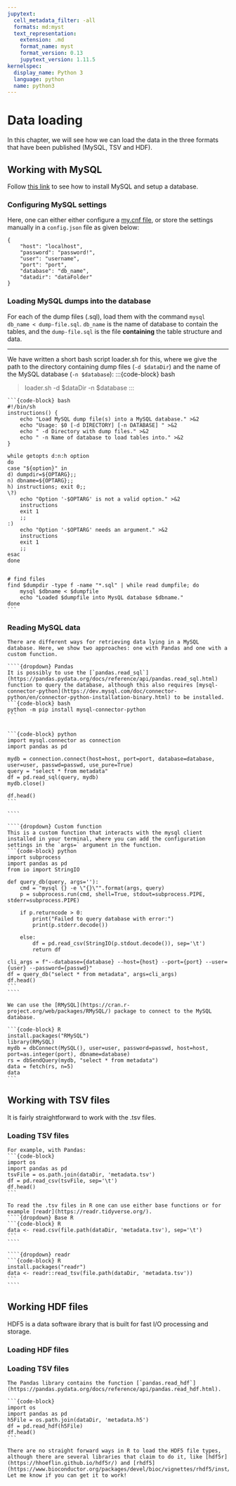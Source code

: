 ```yaml
---
jupytext:
  cell_metadata_filter: -all
  formats: md:myst
  text_representation:
    extension: .md
    format_name: myst
    format_version: 0.13
    jupytext_version: 1.11.5
kernelspec:
  display_name: Python 3
  language: python
  name: python3
---
```


# Data loading
In this chapter, we will see how we can load the data in the three formats that have been published (MySQL, TSV and HDF).

## Working with MySQL 
Follow [this link](https://dev.mysql.com/doc/mysql-getting-started/en/) to see how to install MySQL and setup a database.

### Configuring MySQL settings
Here, one can either either configure a [my.cnf file](https://dev.mysql.com/doc/refman/8.0/en/option-files.html), or store the settings manually in a `config.json` file as given below:

```
{
    "host": "localhost", 
    "password": "password!", 
    "user": "username", 
    "port": "port", 
    "database": "db_name", 
    "datadir": "dataFolder"
}
```

### Loading MySQL dumps into the database
For each of the dump files (.sql), load them with the command `mysql db_name < dump-file.sql`. `db_name` is the name of database to contain the tables, and the `dump-file.sql` is the file **containing** the table structure and data.
****
We have written a short bash script loader.sh for this, where we give the path to the directory containing dump files (`-d $dataDir`) and the name of the MySQL database (`-n $database`):
:::{code-block} bash
> loader.sh -d $dataDir -n $database
:::

````{dropdown} Script: loader.sh
```{code-block} bash
#!/bin/sh
instructions() {
    echo "Load MySQL dump file(s) into a MySQL database." >&2
    echo "Usage: $0 [-d DIRECTORY] [-n DATABASE] " >&2
    echo " -d Directory with dump files." >&2
    echo " -n Name of database to load tables into." >&2
}

while getopts d:n:h option
do
case "${option}" in
d) dumpdir=${OPTARG};;
n) dbname=${OPTARG};;
h) instructions; exit 0;;
\?)
    echo "Option '-$OPTARG' is not a valid option." >&2
    instructions
    exit 1
    ;;
:)
    echo "Option '-$OPTARG' needs an argument." >&2
    instructions
    exit 1
    ;;
esac
done


# find files
find $dumpdir -type f -name "*.sql" | while read dumpfile; do
    mysql $dbname < $dumpfile
    echo "Loaded $dumpfile into MysQL database $dbname." 
done
```
````

### Reading MySQL data

`````{tabbed} Python
There are different ways for retrieving data lying in a MySQL database. Here, we show two approaches: one with Pandas and one with a custom function.

````{dropdown} Pandas
It is possibly to use the [`pandas.read_sql`](https://pandas.pydata.org/docs/reference/api/pandas.read_sql.html) function to query the database, although this also requires [mysql-connector-python](https://dev.mysql.com/doc/connector-python/en/connector-python-installation-binary.html) to be installed.
```{code-block} bash
python -m pip install mysql-connector-python
```


```{code-block} python
import mysql.connector as connection
import pandas as pd

mydb = connection.connect(host=host, port=port, database=database, user=user, passwd=passwd, use_pure=True)
query = "select * from metadata"
df = pd.read_sql(query, mydb)
mydb.close()

df.head()
```

````

````{dropdown} Custom function
This is a custom function that interacts with the mysql client installed in your terminal, where you can add the configuration settings in the `args=` argument in the function.
```{code-block} python
import subprocess
import pandas as pd
from io import StringIO

def query_db(query, args=''):
    cmd = "mysql {} -e \"{}\"".format(args, query)
    p = subprocess.run(cmd, shell=True, stdout=subprocess.PIPE, stderr=subprocess.PIPE)

    if p.returncode > 0:
        print("Failed to query database with error:")
        print(p.stderr.decode())
    
    else:
        df = pd.read_csv(StringIO(p.stdout.decode()), sep='\t')
        return df

cli_args = f"--database={database} --host={host} --port={port} --user={user} --password={passwd}"
df = query_db("select * from metadata", args=cli_args)
df.head()
```
````
`````

`````{tabbed} R
We can use the [RMySQL](https://cran.r-project.org/web/packages/RMySQL/) package to connect to the MySQL database.

```{code-block} R
install.packages("RMySQL")
library(RMySQL)
mydb = dbConnect(MySQL(), user=user, password=passwd, host=host, port=as.integer(port), dbname=database)
rs = dbSendQuery(mydb, "select * from metadata")
data = fetch(rs, n=5)
data
```
`````

## Working with TSV files
It is fairly straightforward to work with the .tsv files.

### Loading TSV files
`````{tabbed} Python
For example, with Pandas:
```{code-block}
import os
import pandas as pd
tsvFile = os.path.join(dataDir, 'metadata.tsv')
df = pd.read_csv(tsvFile, sep='\t')
df.head()
```
`````

`````{tabbed} R
To read the .tsv files in R one can use either base functions or for example [readr](https://readr.tidyverse.org/).
````{dropdown} Base R
```{code-block} R 
data <- read.csv(file.path(dataDir, 'metadata.tsv'), sep='\t')
```
````

````{dropdown} readr
```{code-block} R
install.packages("readr")
data <- readr::read_tsv(file.path(dataDir, 'metadata.tsv'))
```
````
`````

## Working HDF files
HDF5 is a data software ibrary that is built for fast I/O processing and storage.

### Loading HDF files
### Loading TSV files
`````{tabbed} Python
The Pandas library contains the function [`pandas.read_hdf`](https://pandas.pydata.org/docs/reference/api/pandas.read_hdf.html).

```{code-block}
import os
import pandas as pd
h5File = os.path.join(dataDir, 'metadata.h5')
df = pd.read_hdf(h5File)
df.head()
```
`````

`````{tabbed} R
There are no straight forward ways in R to load the HDF5 file types, although there are several libraries that claim to do it, like [hdf5r](https://hhoeflin.github.io/hdf5r/) and [rhdf5](https://www.bioconductor.org/packages/devel/bioc/vignettes/rhdf5/inst/doc/rhdf5.html).
Let me know if you can get it to work!
`````
